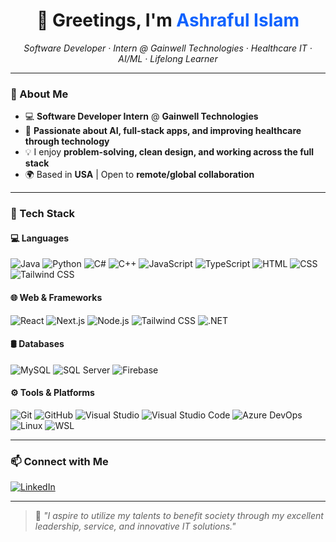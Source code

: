 <!-- Profile README for Ashraful Islam -->

<div align="center">
  <h1>👋 Greetings, I'm <span style="color:#0f62fe">Ashraful Islam</span></h1>
  <p><em>Software Developer · Intern @ Gainwell Technologies · Healthcare IT · AI/ML · Lifelong Learner</em></p>
 
  <!--img src="https://github-readme-stats.vercel.app/api?username=AI01010&show_icons=true&theme=radical" alt="Ashraful's GitHub stats" width="45%" />
  <img src="https://streak-stats.demolab.com?user=AI01010&theme=radical" alt="GitHub Streak" width="45%"/-->
</div>

---

### 🚀 About Me

- 💻 **Software Developer Intern** @ **Gainwell Technologies**
- 🧠 **Passionate about AI, full-stack apps, and improving healthcare through technology**
- 💡 I enjoy **problem-solving, clean design, and working across the full stack**
- 🌍 Based in **USA** | Open to **remote/global collaboration**

---

### 🧰 Tech Stack

#### 💻 Languages

<p align="left"> <!-- Languages --> 
  <img src="https://img.shields.io/badge/Java-ED8B00?style=for-the-badge&logo=java&logoColor=white" alt="Java" /> 
  <img src="https://img.shields.io/badge/Python-3670A0?style=for-the-badge&logo=python&logoColor=white" alt="Python" /> 
  <img src="https://img.shields.io/badge/C%23-68217A?style=for-the-badge&logo=csharp&logoColor=white" alt="C#" /> 
  <img src="https://img.shields.io/badge/C++-00599C?style=for-the-badge&logo=cplusplus&logoColor=white" alt="C++" /> 
  <img src="https://img.shields.io/badge/JavaScript-F7DF1E?style=for-the-badge&logo=javascript&logoColor=black" alt="JavaScript" /> 
  <img src="https://img.shields.io/badge/TypeScript-3178C6?style=for-the-badge&logo=typescript&logoColor=white" alt="TypeScript" /> 
  <img src="https://img.shields.io/badge/HTML5-E34F26?style=for-the-badge&logo=html5&logoColor=white" alt="HTML" /> 
  <img src="https://img.shields.io/badge/CSS3-1572B6?style=for-the-badge&logo=css3&logoColor=white" alt="CSS" /> 
  <img src="https://img.shields.io/badge/Tailwind_CSS-38B2AC?style=for-the-badge&logo=tailwind-css&logoColor=white" alt="Tailwind CSS" /> 
   </p>
<!--
<img src="https://img.shields.io/badge/Prolog-E61F23?style=for-the-badge" alt="Prolog" />
![Java](https://img.shields.io/badge/Java-ED8B00?style=for-the-badge&logo=java&logoColor=white)
![Python](https://img.shields.io/badge/Python-3670A0?style=for-the-badge&logo=python&logoColor=white)
![C#](https://img.shields.io/badge/C%23-5C2D91?style=for-the-badge&logo=csharp&logoColor=white)
![C++](https://img.shields.io/badge/C++-004482?style=for-the-badge&logo=c%2B%2B&logoColor=white)
![Prolog](https://img.shields.io/badge/Prolog-E61F23?style=for-the-badge)
![JavaScript](https://img.shields.io/badge/JavaScript-323330?style=for-the-badge&logo=javascript)
![TypeScript](https://img.shields.io/badge/TypeScript-007ACC?style=for-the-badge&logo=typescript)
-->

#### 🌐 Web & Frameworks
![React](https://img.shields.io/badge/React-20232a?style=for-the-badge&logo=react&logoColor=61DAFB)
![Next.js](https://img.shields.io/badge/Next.js-black?style=for-the-badge&logo=next.js)
![Node.js](https://img.shields.io/badge/Node.js-339933?style=for-the-badge&logo=nodedotjs)
![Tailwind CSS](https://img.shields.io/badge/Tailwind_CSS-06B6D4?style=for-the-badge&logo=tailwindcss)
![.NET](https://img.shields.io/badge/.NET-512BD4?style=for-the-badge&logo=dotnet)

#### 🛢 Databases
![MySQL](https://img.shields.io/badge/MySQL-00000F?style=for-the-badge&logo=mysql)
![SQL Server](https://img.shields.io/badge/SQL_Server-CC2927?style=for-the-badge&logo=microsoft-sql-server)
![Firebase](https://img.shields.io/badge/Firebase-FFCA28?style=for-the-badge&logo=firebase)

#### ⚙️ Tools & Platforms
![Git](https://img.shields.io/badge/Git-F05032?style=for-the-badge&logo=git)
![GitHub](https://img.shields.io/badge/GitHub-181717?style=for-the-badge&logo=github)
![Visual Studio](https://img.shields.io/badge/VS-5C2D91?style=for-the-badge&logo=visual-studio-code)
![Visual Studio Code](https://img.shields.io/badge/VS_Code-007ACC?style=for-the-badge&logo=visual-studio-code)
![Azure DevOps](https://img.shields.io/badge/Azure_DevOps-0089D6?style=for-the-badge&logo=microsoft-azure)
![Linux](https://img.shields.io/badge/Linux-FCC624?style=for-the-badge&logo=linux)
![WSL](https://img.shields.io/badge/WSL-008080?style=for-the-badge)

<!---

### 📈 GitHub Activity

<!-- GitHub Contribution Graph -->
<!-- img src="https://github-readme-activity-graph.vercel.app/graph?username=AI01010&theme=github-compact" width="100%"-->

---

### 📫 Connect with Me

[![LinkedIn](https://img.shields.io/badge/LinkedIn-%230077B5.svg?style=for-the-badge&logo=linkedin&logoColor=white)](https://www.linkedin.com/in/ashraful-islam-cs/)
<!-- [![Portfolio](https://img.shields.io/badge/GitHub_Portfolio-100000?style=for-the-badge&logo=github&logoColor=white)](https://github.com/AshrafulIslam25) -->

---

> 🧠 _"I aspire to utilize my talents to benefit society through my excellent leadership, service, and innovative IT solutions."_

